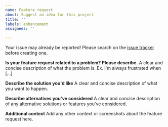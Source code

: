 ```yaml
---
name: Feature request
about: Suggest an idea for this project
title: ''
labels: enhancement
assignees: ''

---
```


Your issue may already be reported!
Please search on the [issue tracker](https://github.com/FrankCheungDev/go-openai/issues) before creating one.

**Is your feature request related to a problem? Please describe.**
A clear and concise description of what the problem is. Ex. I'm always frustrated when [...]

**Describe the solution you'd like**
A clear and concise description of what you want to happen.

**Describe alternatives you've considered**
A clear and concise description of any alternative solutions or features you've considered.

**Additional context**
Add any other context or screenshots about the feature request here.
